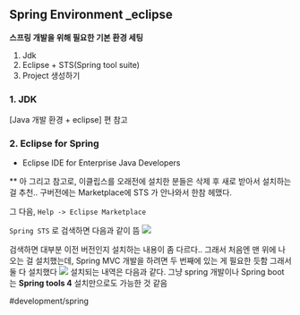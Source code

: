 ## Spring Environment _eclipse

**스프링 개발을 위해 필요한 기본 환경 세팅**
1. Jdk
2. Eclipse + STS(Spring tool suite)
3. Project 생성하기

### 1. JDK
[Java 개발 환경 + eclipse] 편 참고

### 2. Eclipse for Spring
- Eclipse IDE for Enterprise Java Developers

** 아 그리고 참고로, 이클립스를 오래전에 설치한 분들은 삭제 후 새로 받아서 설치하는 걸 추천.. 구버전에는 Marketplace에 STS 가 안나와서 한참 헤맸다.

그 다음, `Help -> Eclipse Marketplace` 

`Spring STS` 로 검색하면 다음과 같이 뜸
![](Spring%20Environment%20_eclipse/%E1%84%89%E1%85%B3%E1%84%8F%E1%85%B3%E1%84%85%E1%85%B5%E1%86%AB%E1%84%89%E1%85%A3%E1%86%BA%202020-06-01%20%E1%84%8B%E1%85%A9%E1%84%92%E1%85%AE%203.42.00.png)

검색하면 대부분 이전 버전인지 설치하는 내용이 좀 다르다.. 그래서 처음엔  맨 위에 나오는 걸 설치했는데, Spring MVC 개발을 하려면 두 번째에 있는 게 필요한 듯함
그래서 둘 다 설치했다
![](Spring%20Environment%20_eclipse/%E1%84%89%E1%85%B3%E1%84%8F%E1%85%B3%E1%84%85%E1%85%B5%E1%86%AB%E1%84%89%E1%85%A3%E1%86%BA%202020-05-27%20%E1%84%8B%E1%85%A9%E1%84%92%E1%85%AE%2011.45.19.png)
설치되는 내역은 다음과 같다. 그냥 spring 개발이나 Spring boot 는 **Spring tools 4** 설치만으로도 가능한 것 같음

#development/spring